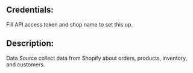 ## Credentials: 
Fill API access token and shop name to set this up.

## Description: 
Data Source collect data from Shopify about orders, products, inventory, and customers.
